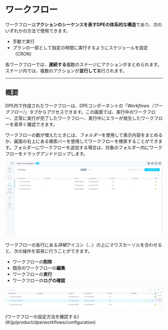 # ワークフロー

ワークフローは**アクションのシーケンスを表すDPEの体系的な構造**であり、次のいずれかの方法で使用できます。
* 手動で実行
* プランの一部として指定の時間に実行するようにスケジュールを設定（CRON）

各ワークフローでは、**連続する**複数のステージにアクションがまとめられます。ステージ内では、複数のアクションが**並行して**実行されます。

---

## 概要

DPE内で作成されたワークフローは、DPEコンポーネントの「*Workflows（ワークフロー）*」タブからアクセスできます。この画面では、実行中のワークフロー、正常に実行が完了したワークフロー、実行中にエラーが発生したワークフローを素早く確認できます。 

ワークフローの数が増えたときには、*フォルダー*を使用して表示内容をまとめるか、画面の右上にある検索バーを使用してワークフローを検索することができます。フォルダーにワークフローを追加する場合は、対象のフォルダー内にワークフローをドラッグアンドドロップします。

![etl-workflow-interface](picts/workflow-basic-actions.png)

ワークフローの各行にある*詳細*アイコン（...）の上にマウスカーソルを合わせると、次の操作を容易に行うことができます。
* ワークフローの**削除**
* 既存のワークフローの**編集**
* ワークフローの**実行**
* ワークフローの**ログの確認**

![etl-workflow-crud](picts/crud_workflow.png)



{ワークフローの設定方法を確認する}(#/jp/product/dpe/workflows/configuration)
